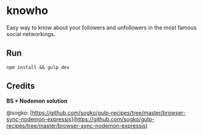 # knowho

Easy way to know about your followers and unfollowers in the most famous social networkings.

## Run

`npm install && gulp dev`

## Credits

**BS + Nodemon solution**

@sogko: 
[https://github.com/sogko/gulp-recipes/tree/master/browser-sync-nodemon-expressjs](https://github.com/sogko/gulp-recipes/tree/master/browser-sync-nodemon-expressjs)
